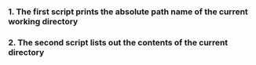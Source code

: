 ### 1. The first script prints the absolute path name of the current working directory
### 2. The second script lists out the contents of the current directory

